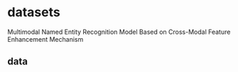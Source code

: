 # datasets
Multimodal Named Entity Recognition Model Based on Cross-Modal Feature Enhancement Mechanism
## data
